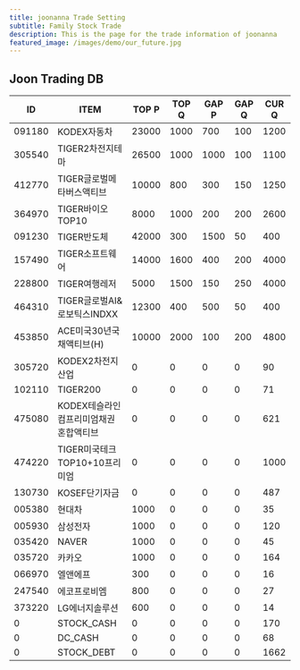 ```yaml
---
title: joonanna Trade Setting
subtitle: Family Stock Trade
description: This is the page for the trade information of joonanna
featured_image: /images/demo/our_future.jpg
---
```


## Joon Trading DB

|ID|ITEM |TOP P|TOP Q|GAP P|GAP Q|CUR Q|
|--|-----|--|--|--|--|--|
|091180|KODEX자동차|23000|1000|700|100|1200|
|305540|TIGER2차전지테마|26500|1000|1000|100|1100|
|412770|TIGER글로벌메타버스액티브|10000|800|300|150|1250| 
|364970|TIGER바이오TOP10|8000|1000|200|200|2600|
|091230|TIGER반도체|42000|300|1500|50|400|
|157490|TIGER소프트웨어|14000|1600|400|200|4000|
|228800|TIGER여행레저|5000|1500|150|250|4000|
|464310|TIGER글로벌AI&로보틱스INDXX|12300|400|500|50|400|
|453850|ACE미국30년국채액티브(H)|10000|2000|100|200|4800|
|305720|KODEX2차전지산업|0|0|0|0|90|
|102110|TIGER200|0|0|0|0|71|
|475080|KODEX테슬라인컴프리미엄채권혼합액티브|0|0|0|0|621|
|474220|TIGER미국테크TOP10+10프리미엄|0|0|0|0|1000|
|130730|KOSEF단기자금|0|0|0|0|487|
|005380|현대차|1000|0|0|0|35|
|005930|삼성전자|1000|0|0|0|120|
|035420|NAVER|1000|0|0|0|45|
|035720|카카오|1000|0|0|0|164|
|066970|엘앤에프|300|0|0|0|16|
|247540|에코프로비엠|800|0|0|0|27|
|373220|LG에너지솔루션|600|0|0|0|14|
|0|STOCK_CASH|0|0|0|0|170|
|0|DC_CASH|0|0|0|0|68|
|0|STOCK_DEBT|0|0|0|0|1662|
